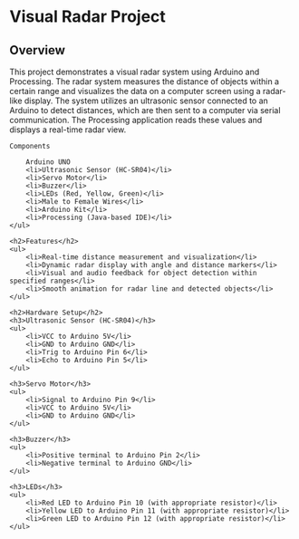 
<body>
    <h1>Visual Radar Project</h1>
    <h2>Overview</h2>
    <p>
        This project demonstrates a visual radar system using Arduino and Processing. The radar system measures the distance of objects within a certain range and visualizes the data on a computer screen using a radar-like display. The system utilizes an ultrasonic sensor connected to an Arduino to detect distances, which are then sent to a computer via serial communication. The Processing application reads these values and displays a real-time radar view.
    </p>
    
    Components
    
        Arduino UNO
        <li>Ultrasonic Sensor (HC-SR04)</li>
        <li>Servo Motor</li>
        <li>Buzzer</li>
        <li>LEDs (Red, Yellow, Green)</li>
        <li>Male to Female Wires</li>
        <li>Arduino Kit</li>
        <li>Processing (Java-based IDE)</li>
    </ul>
    
    <h2>Features</h2>
    <ul>
        <li>Real-time distance measurement and visualization</li>
        <li>Dynamic radar display with angle and distance markers</li>
        <li>Visual and audio feedback for object detection within specified ranges</li>
        <li>Smooth animation for radar line and detected objects</li>
    </ul>
    
    <h2>Hardware Setup</h2>
    <h3>Ultrasonic Sensor (HC-SR04)</h3>
    <ul>
        <li>VCC to Arduino 5V</li>
        <li>GND to Arduino GND</li>
        <li>Trig to Arduino Pin 6</li>
        <li>Echo to Arduino Pin 5</li>
    </ul>
    
    <h3>Servo Motor</h3>
    <ul>
        <li>Signal to Arduino Pin 9</li>
        <li>VCC to Arduino 5V</li>
        <li>GND to Arduino GND</li>
    </ul>
    
    <h3>Buzzer</h3>
    <ul>
        <li>Positive terminal to Arduino Pin 2</li>
        <li>Negative terminal to Arduino GND</li>
    </ul>
    
    <h3>LEDs</h3>
    <ul>
        <li>Red LED to Arduino Pin 10 (with appropriate resistor)</li>
        <li>Yellow LED to Arduino Pin 11 (with appropriate resistor)</li>
        <li>Green LED to Arduino Pin 12 (with appropriate resistor)</li>
    </ul>
</body>
</html>
